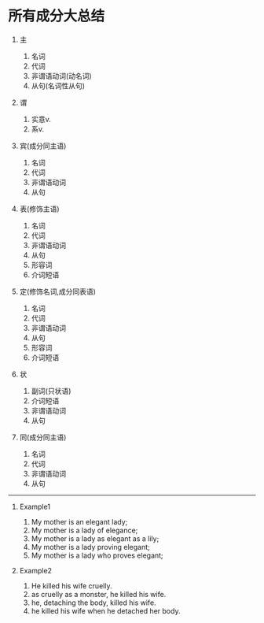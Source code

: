 # 所有成分大总结

1. 主
   1. 名词
   2. 代词
   3. 非谓语动词(动名词)
   4. 从句(名词性从句)

2. 谓
   1. 实意v.
   2. 系v.

3. 宾(成分同主语)
   1. 名词
   2. 代词
   3. 非谓语动词
   4. 从句

4. 表(修饰主语)
   1. 名词
   2. 代词
   3. 非谓语动词
   4. 从句
   5. 形容词
   6. 介词短语

5. 定(修饰名词,成分同表语)
   1. 名词
   2. 代词
   3. 非谓语动词
   4. 从句
   5. 形容词
   6. 介词短语

6. 状
   1. 副词(只状语)
   2. 介词短语
   3. 非谓语动词
   4. 从句

7. 同(成分同主语)
   1. 名词
   2. 代词
   3. 非谓语动词
   4. 从句

---

1. Example1
   1. My mother is an elegant lady;
   2. My mother is a lady of elegance;
   3. My mother is a lady as elegant as a lily;
   4. My mother is a lady proving elegant;
   5. My mother is a lady who proves elegant;

2. Example2
   1. He killed his wife cruelly.
   2. as cruelly as a monster, he killed his wife.
   3. he, detaching the body, killed his wife.
   4. he killed his wife when he detached her body.
